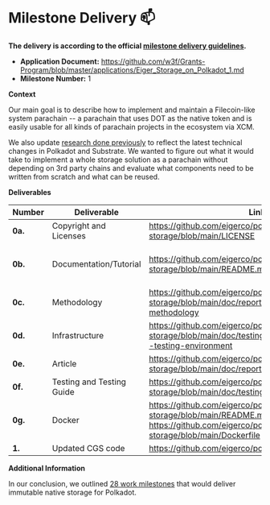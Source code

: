 # Milestone Delivery :mailbox:


**The delivery is according to the official [milestone delivery guidelines](https://github.com/w3f/Grants-Program/blob/master/docs/Support%20Docs/milestone-deliverables-guidelines.md).**

* **Application Document:** https://github.com/w3f/Grants-Program/blob/master/applications/Eiger_Storage_on_Polkadot_1.md
* **Milestone Number:** 1

**Context**

Our main goal is to describe how to implement and maintain a Filecoin-like system parachain -- a parachain that uses DOT as the native token and is easily usable for all kinds of parachain projects in the ecosystem via XCM.

We also update [research done previously](https://github.com/common-good-storage) to reflect the latest technical changes in Polkadot and Substrate. We wanted to figure out what it would take to implement a whole storage solution as a parachain without depending on 3rd party chains and evaluate what components need to be written from scratch and what can be reused.


**Deliverables**

| Number | Deliverable | Link | Notes |
| ------------- | ------------- | ------------- |------------- |
| **0a.** | Copyright and Licenses |https://github.com/eigerco/polkadot-native-storage/blob/main/LICENSE|  MIT|
| **0b.** | Documentation/Tutorial |https://github.com/eigerco/polkadot-native-storage/blob/main/README.md| inline documentation inside the code|
| **0c.** | Methodology |https://github.com/eigerco/polkadot-native-storage/blob/main/doc/report/src/new-overview.md#2-methodology| ...|
| **0d.** | Infrastructure |https://github.com/eigerco/polkadot-native-storage/blob/main/doc/testing_guide.md#infrastructure--testing-environment| ...|
| **0e.** | Article |https://github.com/eigerco/polkadot-native-storage/blob/main/doc/report/src/new-overview.md| ...|
| **0f.** | Testing and Testing Guide |https://github.com/eigerco/polkadot-native-storage/blob/main/doc/testing_guide.md| ...|
| **0g.** | Docker |https://github.com/eigerco/polkadot-native-storage/blob/main/README.md#docker , https://github.com/eigerco/polkadot-native-storage/blob/main/Dockerfile| ...|
| **1.** | Updated CGS code |https://github.com/eigerco/polkadot-native-storage| ...|



**Additional Information**

In our conclusion, we outlined [28 work milestones](https://github.com/eigerco/polkadot-native-storage/blob/main/doc/report/src/new-conclusion.md#31-implementation) that would deliver immutable native storage for Polkadot.

